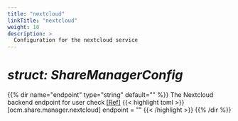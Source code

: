 ```yaml
---
title: "nextcloud"
linkTitle: "nextcloud"
weight: 10
description: >
  Configuration for the nextcloud service
---
```


# _struct: ShareManagerConfig_

{{% dir name="endpoint" type="string" default="" %}}
The Nextcloud backend endpoint for user check [[Ref]](https://github.com/cs3org/reva/tree/master/pkg/ocm/share/manager/nextcloud/nextcloud.go#L73)
{{< highlight toml >}}
[ocm.share.manager.nextcloud]
endpoint = ""
{{< /highlight >}}
{{% /dir %}}

